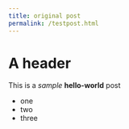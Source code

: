 ```yaml
---
title: original post
permalink: /testpost.html
---
```

A header
========
This is a _sample_ **hello-world** post
*   one
*   two
*   three
